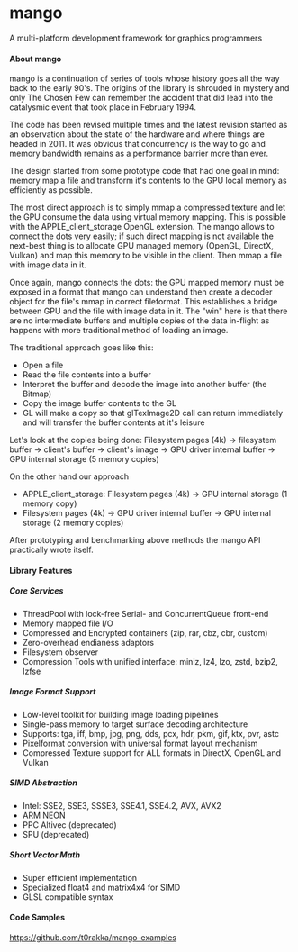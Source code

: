 # mango
A multi-platform development framework for graphics programmers

#### About mango
mango is a continuation of series of tools whose history goes all the way back to the early 90's. The origins of the library is shrouded in mystery and only The Chosen Few can remember the accident that did lead into the catalysmic event that took place in February 1994. 

The code has been revised multiple times and the latest revision started as an observation about the state of the hardware and where things are headed in 2011. It was obvious that concurrency is the way to go and memory bandwidth remains as a performance barrier more than ever.

The design started from some prototype code that had one goal in mind: memory map a file and transform it's contents to the GPU local memory as efficiently as possible. 

The most direct approach is to simply mmap a compressed texture and let the GPU consume the data using virtual memory mapping. This is possible with the APPLE_client_storage OpenGL extension. The mango allows to connect the dots very easily; if such direct mapping is not available the next-best thing is to allocate GPU managed memory (OpenGL, DirectX, Vulkan) and map this memory to be visible in the client. Then mmap a file with image data in it. 

Once again, mango connects the dots: the GPU mapped memory must be exposed in a format that mango can understand then create a decoder object for the file's mmap in correct fileformat. This establishes a bridge between GPU and the file with image data in it. The "win" here is that there are no intermediate buffers and multiple copies of the data in-flight as happens with more traditional method of loading an image. 

The traditional approach goes like this:
- Open a file
- Read the file contents into a buffer
- Interpret the buffer and decode the image into another buffer (the Bitmap)
- Copy the image buffer contents to the GL
- GL will make a copy so that glTexImage2D call can return immediately and will transfer the buffer contents at it's leisure

Let's look at the copies being done: Filesystem pages (4k) -> filesystem buffer -> client's buffer -> client's image -> GPU driver internal buffer -> GPU internal storage (5 memory copies)

On the other hand our approach
- APPLE_client_storage: Filesystem pages (4k) -> GPU internal storage (1 memory copy)
- Filesystem pages (4k) -> GPU driver internal buffer -> GPU internal storage (2 memory copies)

After prototyping and benchmarking above methods the mango API practically wrote itself.

#### Library Features

##### Core Services
- ThreadPool with lock-free Serial- and ConcurrentQueue front-end
- Memory mapped file I/O
- Compressed and Encrypted containers (zip, rar, cbz, cbr, custom)
- Zero-overhead endianess adaptors
- Filesystem observer
- Compression Tools with unified interface: miniz, lz4, lzo, zstd, bzip2, lzfse

##### Image Format Support
- Low-level toolkit for building image loading pipelines
- Single-pass memory to target surface decoding architecture
- Supports: tga, iff, bmp, jpg, png, dds, pcx, hdr, pkm, gif, ktx, pvr, astc
- Pixelformat conversion with universal format layout mechanism
- Compressed Texture support for ALL formats in DirectX, OpenGL and Vulkan

##### SIMD Abstraction
- Intel: SSE2, SSE3, SSSE3, SSE4.1, SSE4.2, AVX, AVX2
- ARM NEON
- PPC Altivec (deprecated)
- SPU (deprecated)

##### Short Vector Math
- Super efficient implementation
- Specialized float4 and matrix4x4 for SIMD
- GLSL compatible syntax

#### Code Samples

https://github.com/t0rakka/mango-examples
